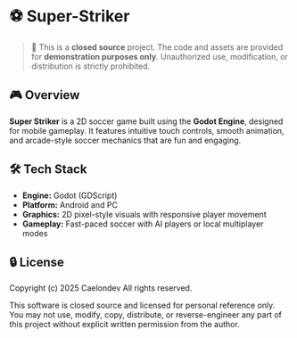 # ⚽ Super-Striker

> 🚫 This is a **closed source** project. The code and assets are provided for **demonstration purposes only**. Unauthorized use, modification, or distribution is strictly prohibited.

## 🎮 Overview

**Super Striker** is a 2D soccer game built using the **Godot Engine**, designed for mobile gameplay. It features intuitive touch controls, smooth animation, and arcade-style soccer mechanics that are fun and engaging.

## 🛠️ Tech Stack

- **Engine:** Godot (GDScript)
- **Platform:** Android and PC
- **Graphics:** 2D pixel-style visuals with responsive player movement
- **Gameplay:** Fast-paced soccer with AI players or local multiplayer modes

## 🔒 License

Copyright (c) 2025 Caelondev
All rights reserved.

This software is closed source and licensed for personal reference only.
You may not use, modify, copy, distribute, or reverse-engineer any part of this project without explicit written permission from the author.
